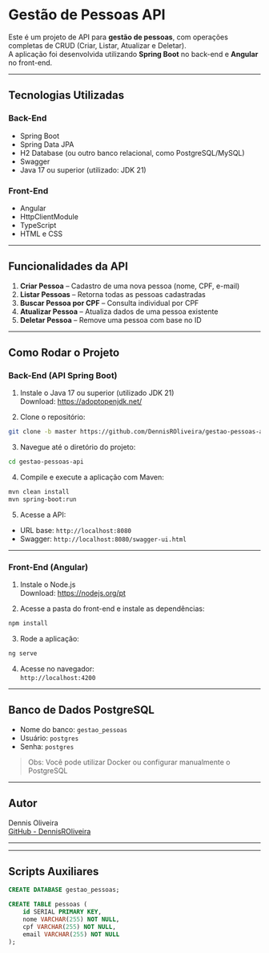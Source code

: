 # Gestão de Pessoas API

Este é um projeto de API para **gestão de pessoas**, com operações completas de CRUD (Criar, Listar, Atualizar e Deletar).  
A aplicação foi desenvolvida utilizando **Spring Boot** no back-end e **Angular** no front-end.

---

## Tecnologias Utilizadas

### Back-End
- Spring Boot
- Spring Data JPA
- H2 Database (ou outro banco relacional, como PostgreSQL/MySQL)
- Swagger
- Java 17 ou superior (utilizado: JDK 21)

### Front-End
- Angular
- HttpClientModule
- TypeScript
- HTML e CSS

---

## Funcionalidades da API

1. **Criar Pessoa** – Cadastro de uma nova pessoa (nome, CPF, e-mail)
2. **Listar Pessoas** – Retorna todas as pessoas cadastradas
3. **Buscar Pessoa por CPF** – Consulta individual por CPF
4. **Atualizar Pessoa** – Atualiza dados de uma pessoa existente
5. **Deletar Pessoa** – Remove uma pessoa com base no ID

---

## Como Rodar o Projeto

### Back-End (API Spring Boot)

1. Instale o Java 17 ou superior (utilizado JDK 21)  
   Download: https://adoptopenjdk.net/

2. Clone o repositório:
```bash
git clone -b master https://github.com/DennisROliveira/gestao-pessoas-api.git
```

3. Navegue até o diretório do projeto:
```bash
cd gestao-pessoas-api
```

4. Compile e execute a aplicação com Maven:
```bash
mvn clean install
mvn spring-boot:run
```

5. Acesse a API:
- URL base: `http://localhost:8080`
- Swagger: `http://localhost:8080/swagger-ui.html`

---

### Front-End (Angular)

1. Instale o Node.js  
   Download: https://nodejs.org/pt

2. Acesse a pasta do front-end e instale as dependências:
```bash
npm install
```

3. Rode a aplicação:
```bash
ng serve
```

4. Acesse no navegador:  
   `http://localhost:4200`

---

## Banco de Dados PostgreSQL

- Nome do banco: `gestao_pessoas`
- Usuário: `postgres`
- Senha: `postgres`

> Obs: Você pode utilizar Docker ou configurar manualmente o PostgreSQL

---

## Autor

Dennis Oliveira  
[GitHub - DennisROliveira](https://github.com/DennisROliveira)

---

---

## Scripts Auxiliares

```sql
CREATE DATABASE gestao_pessoas;

CREATE TABLE pessoas (
    id SERIAL PRIMARY KEY,
    nome VARCHAR(255) NOT NULL,
    cpf VARCHAR(255) NOT NULL,
    email VARCHAR(255) NOT NULL
);
```
